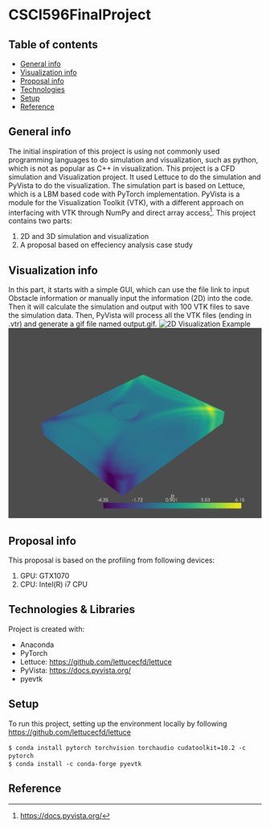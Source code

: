 # CSCI596FinalProject
## Table of contents
* [General info](#general-info)
* [Visualization info](#visualization-info)
* [Proposal info](#proposal-info)
* [Technologies](#technologies-&-libraries)
* [Setup](#setup)
* [Reference](#reference)

## General info
The initial inspiration of this project is using not commonly used programming languages to do simulation and visualization, such as python, which is not as popular as C++ in visualization. 
This project is a CFD simulation and Visualization project. It used Lettuce to do the simulation and PyVista to do the visualization. The simulation part is based on Lettuce, which is a LBM based code with PyTorch implementation. PyVista is a module for the Visualization Toolkit (VTK), with a different approach on interfacing with VTK through NumPy and direct array access[^1].
This project contains two parts:
1. 2D and 3D simulation and visualization
2. A proposal based on effeciency analysis case study

## Visualization info
In this part, it starts with a simple GUI, which can use the file link to input Obstacle information or manually input the information (2D) into the code. Then it will calculate the simulation and output with 100 VTK files to save the simulation data. Then, PyVista will process all the VTK files (ending in .vtr) and generate a gif file named output.gif.
	![2D Visualization Example](example2D.gif) 
	![3D Visualization Example](example3D.gif) 

## Proposal info
This proposal is based on the profiling from following devices:
1. GPU: GTX1070
2. CPU: Intel(R) i7 CPU

## Technologies & Libraries
Project is created with:
* Anaconda
* PyTorch
* Lettuce: https://github.com/lettucecfd/lettuce
* PyVista: https://docs.pyvista.org/
* pyevtk
	
## Setup
To run this project, setting up the environment locally by following https://github.com/lettucecfd/lettuce

```
$ conda install pytorch torchvision torchaudio cudatoolkit=10.2 -c pytorch
$ conda install -c conda-forge pyevtk
```

## Reference
[^1]: https://docs.pyvista.org/
